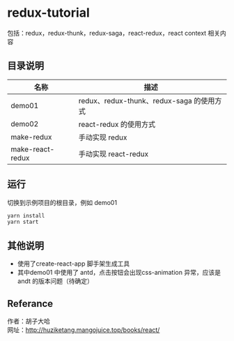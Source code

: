 # redux-tutorial

包括：redux，redux-thunk，redux-saga，react-redux，react context 相关内容

## 目录说明

名称 | 描述
-|-
demo01 | redux、redux-thunk、redux-saga 的使用方式
demo02 | react-redux 的使用方式
make-redux | 手动实现 redux
make-react-redux | 手动实现 react-redux

## 运行
切换到示例项目的根目录，例如 demo01
```js
yarn install
yarn start
```

## 其他说明
- 使用了create-react-app 脚手架生成工具
- 其中demo01 中使用了 antd，点击按钮会出现css-animation 异常，应该是 andt 的版本问题（待确定）

## Referance

作者：胡子大哈<br/>
网址：http://huziketang.mangojuice.top/books/react/
